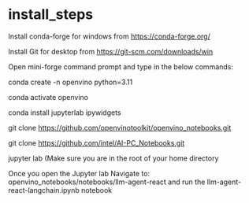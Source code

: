 # install_steps
Install conda-forge for windows from https://conda-forge.org/

Install Git for desktop from https://git-scm.com/downloads/win

Open mini-forge command prompt and type in the below commands:

   conda create -n openvino python=3.11
   
   conda activate openvino 
   
   conda install jupyterlab ipywidgets
   
   git clone https://github.com/openvinotoolkit/openvino_notebooks.git
   
   git clone https://github.com/intel/AI-PC_Notebooks.git
   
   jupyter lab  (Make sure you are in the root of your home directory

   Once you open the Jupyter lab Navigate to: openvino_notebooks/notebooks/llm-agent-react and run the llm-agent-react-langchain.ipynb notebook
 
